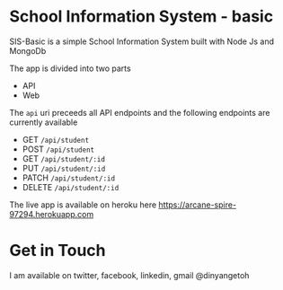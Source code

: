 # School Information System - basic

SIS-Basic is a simple School Information System built with Node Js and MongoDb

The app is divided into two parts
*   API 
*   Web

The `api` uri preceeds all API endpoints and the following endpoints are currently available
* GET `/api/student`
* POST `/api/student`
* GET `/api/student/:id`
* PUT `/api/student/:id`
* PATCH `/api/student/:id`
* DELETE `/api/student/:id`

The live app is available on heroku here
https://arcane-spire-97294.herokuapp.com


Get in Touch
===============

I am available on twitter, facebook, linkedin, gmail @dinyangetoh